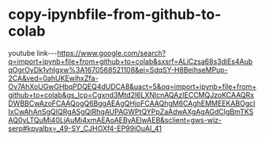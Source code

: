 # copy-ipynbfile-from-github-to-colab
youtube link---https://www.google.com/search?q=import+ipynb+file+from+github+to+colab&sxsrf=ALiCzsa68s3diEs4AubqOgrOyDk1vhIgxw%3A1670568521108&ei=SdqSY-H8BeihseMPup-2CA&ved=0ahUKEwihxZfa-Ov7AhXoUGwGHbqPDQEQ4dUDCA8&uact=5&oq=import+ipynb+file+from+github+to+colab&gs_lcp=Cgxnd3Mtd2l6LXNlcnAQAzIECCMQJzoKCAAQRxDWBBCwAzoFCAAQogQ6BggAEAgQHjoFCAAQhgM6CAghEMMEEKABOgcIIxCwAhAnSgQIQRgASgQIRhgAUPAGWPtQYPpZaAdwAXgAgAGdCIgBmTKSAQ0yLTQuMi40LjAuMi4xmAEAoAEByAEIwAEB&sclient=gws-wiz-serp#kpvalbx=_49-SY_CJHOXf4-EP99iOuAI_41

